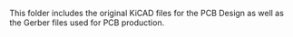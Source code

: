 This folder includes the original KiCAD files for the PCB Design as well as the Gerber files used for PCB production.
